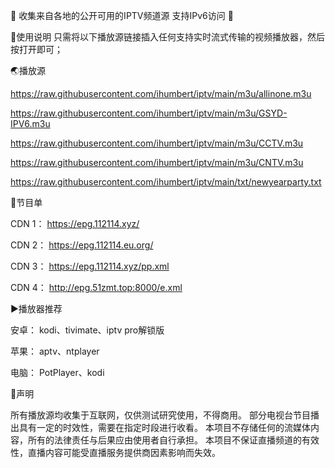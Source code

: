 🔕 收集来自各地的公开可用的IPTV频道源 支持IPv6访问 🔕

📑使用说明
只需将以下播放源链接插入任何支持实时流式传输的视频播放器，然后按打开即可；

🌏播放源

https://raw.githubusercontent.com/ihumbert/iptv/main/m3u/allinone.m3u

https://raw.githubusercontent.com/ihumbert/iptv/main/m3u/GSYD-IPV6.m3u

https://raw.githubusercontent.com/ihumbert/iptv/main/m3u/CCTV.m3u

https://raw.githubusercontent.com/ihumbert/iptv/main/m3u/CNTV.m3u

https://raw.githubusercontent.com/ihumbert/iptv/main/txt/newyearparty.txt

📒节目单

CDN 1：
https://epg.112114.xyz/

CDN 2：
https://epg.112114.eu.org/

CDN 3：
https://epg.112114.xyz/pp.xml

CDN 4：
http://epg.51zmt.top:8000/e.xml

▶️播放器推荐

安卓：
kodi、tivimate、iptv pro解锁版

苹果：
aptv、ntplayer

电脑：
PotPlayer、kodi

📖声明

所有播放源均收集于互联网，仅供测试研究使用，不得商用。
部分电视台节目播出具有一定的时效性，需要在指定时段进行收看。
本项目不存储任何的流媒体内容，所有的法律责任与后果应由使用者自行承担。
本项目不保证直播频道的有效性，直播内容可能受直播服务提供商因素影响而失效。
